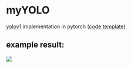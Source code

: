 # myYOLO
[yolov1](https://arxiv.org/pdf/1506.02640.pdf) implementation in pytorch ([code template](https://github.com/aladdinpersson/Machine-Learning-Collection/tree/master/ML/Pytorch/object_detection/YOLO))

## example result:
![](https://github.com/jl749/myYOLO/blob/master/output_example.png)
